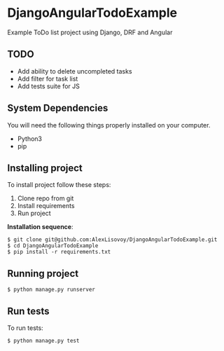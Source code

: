 # DjangoAngularTodoExample

Example ToDo list project using Django, DRF and Angular

## TODO

* Add ability to delete uncompleted tasks
* Add filter for task list
* Add tests suite for JS

## System Dependencies

You will need the following things properly installed on your computer.

* Python3
* pip

## Installing project

To install project follow these steps:

1. Clone repo from git
2. Install requirements
3. Run project

**Installation sequence**:

    $ git clone git@github.com:AlexLisovoy/DjangoAngularTodoExample.git
    $ cd DjangoAngularTodoExample
    $ pip install -r requirements.txt 
    

## Running project
```
$ python manage.py runserver
```

## Run tests

To run tests:
```
$ python manage.py test
```
